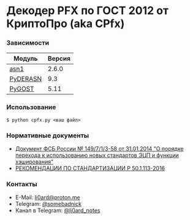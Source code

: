 # Декодер PFX по ГОСТ 2012 от КриптоПро (aka CPfx)

### Зависимости
<table>
  <thead>
    <th>Модуль</th>
    <th>Версия</th>
  </thead>
  <tbody>
    <tr>
      <td><a href="https://pypi.org/project/asn1/">asn1</a></td>
      <td>2.6.0</td>
    </tr>
    <tr>
      <td><a href="http://www.pyderasn.cypherpunks.ru/">PyDERASN</a></td>
      <td>9.3</td>
    </tr>
    <tr>
      <td><a href="http://www.pygost.cypherpunks.ru/">PyGOST</a></td>
      <td>5.11</td>
    </tr>
  </tbody>
</table>

### Использование
```
$ python cpfx.py <ваш файл>
```

### Нормативные документы
* [Документ ФСБ России № 149/7/1/3-58 от 31.01.2014 "О порядке перехода к использованию новых стандартов ЭЦП и функции хэширования"](https://tc26.ru/news/novosti-tk26/20022014-na-sayte-opublikovan-utve.html?sphrase_id=93)
* [РЕКОМЕНДАЦИИ ПО СТАНДАРТИЗАЦИИ Р 50.1.113-2016](https://tc26.ru/standard/rs/%D0%A0%2050.1.113-2016.pdf)

### Контакты
* E-Mail: li0ard@proton.me
* Telegram: [@somebadnick](https://t.me/somebadnick)
* Канал в Telegram: [@li0ard_notes](https://t.me/li0ard_notes)
